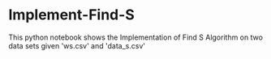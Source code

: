 # Implement-Find-S
This python notebook shows the Implementation of Find S Algorithm on two data sets given 'ws.csv' and 'data_s.csv'
